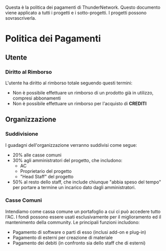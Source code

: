 Questa è la politica dei pagamenti di ThunderNetwork.
Questo documento viene applicato a tutti i progetti e i sotto-progetti.
I progetti possono sovrascriverla.
# Politica dei Pagamenti
## Utente
### Diritto al Rimborso
L'utente ha diritto al rimborso totale seguendo questi termini:
- Non è possibile effettuare un rimborso di un prodotto già in utilizzo, compresi abbonamenti
- Non è possibile effettuare un rimborso per l'acquisto di **CREDITI**
## Organizzazione
### Suddivisione
I guadagni dell'organizzazione verranno suddivisi come segue:
- 20% alle casse comuni
- 30% agli amministratori del progetto, che includono:
	- AC
	- Proprietario del progetto
	- "Head Staff" del progetto
- 50% al resto dello staff, che include chiunque "abbia speso del tempo" per portare a termine un incarico dato dagli amministratori.
### Casse Comuni
Intendiamo come cassa comune un portafoglio a cui ci può accedere tutto l'AC. I fondi possono essere usati esclusivamente per il miglioramento ed il mantenimento della community.
Le principali funzioni includono:
- Pagamento di software o parti di esso (inclusi add-on e plug-in)
- Pagamento di esterni per creazione di materiale
- Pagamento dei debiti (in confronto sia dello staff che di esterni)
